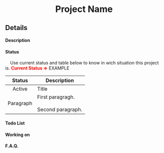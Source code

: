 # <p align="center">Project Name</p>
## Details
#### Description
#### Status
&nbsp;&nbsp;&nbsp;&nbsp;Use current status and table below to know in wich situation this project is.
**<font color="red">Current Status =></font>** EXAMPLE
<p align="center">

| Status        | Description |
| :-----------: | ----------- |
| Active        | Title |
| Paragraph     | First paragragh. <br><br> Second paragraph. |

</p>

#### Todo List
#### Working on
#### F.A.Q.
